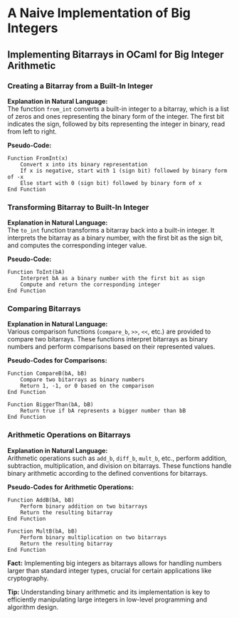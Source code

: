 
# A Naive Implementation of Big Integers

## Implementing Bitarrays in OCaml for Big Integer Arithmetic

### Creating a Bitarray from a Built-In Integer
**Explanation in Natural Language:**  
The function `from_int` converts a built-in integer to a bitarray, which is a list of zeros and ones representing the binary form of the integer. The first bit indicates the sign, followed by bits representing the integer in binary, read from left to right.

**Pseudo-Code:**
```
Function FromInt(x)
    Convert x into its binary representation
    If x is negative, start with 1 (sign bit) followed by binary form of -x
    Else start with 0 (sign bit) followed by binary form of x
End Function
```

### Transforming Bitarray to Built-In Integer
**Explanation in Natural Language:**  
The `to_int` function transforms a bitarray back into a built-in integer. It interprets the bitarray as a binary number, with the first bit as the sign bit, and computes the corresponding integer value.

**Pseudo-Code:**
```
Function ToInt(bA)
    Interpret bA as a binary number with the first bit as sign
    Compute and return the corresponding integer
End Function
```

### Comparing Bitarrays
**Explanation in Natural Language:**  
Various comparison functions (`compare_b`, `>>`, `<<`, etc.) are provided to compare two bitarrays. These functions interpret bitarrays as binary numbers and perform comparisons based on their represented values.

**Pseudo-Codes for Comparisons:**
```
Function CompareB(bA, bB)
    Compare two bitarrays as binary numbers
    Return 1, -1, or 0 based on the comparison
End Function

Function BiggerThan(bA, bB)
    Return true if bA represents a bigger number than bB
End Function
```

### Arithmetic Operations on Bitarrays
**Explanation in Natural Language:**  
Arithmetic operations such as `add_b`, `diff_b`, `mult_b`, etc., perform addition, subtraction, multiplication, and division on bitarrays. These functions handle binary arithmetic according to the defined conventions for bitarrays.

**Pseudo-Codes for Arithmetic Operations:**
```
Function AddB(bA, bB)
    Perform binary addition on two bitarrays
    Return the resulting bitarray
End Function

Function MultB(bA, bB)
    Perform binary multiplication on two bitarrays
    Return the resulting bitarray
End Function
```

**Fact:** Implementing big integers as bitarrays allows for handling numbers larger than standard integer types, crucial for certain applications like cryptography.

**Tip:** Understanding binary arithmetic and its implementation is key to efficiently manipulating large integers in low-level programming and algorithm design.

